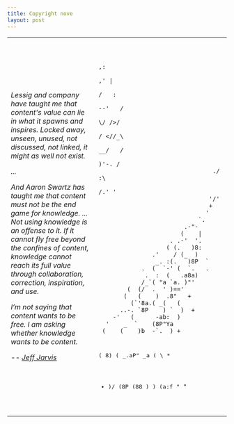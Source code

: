 ```yaml
---
title: Copyright nove
layout: post
---
```


<table>
<tr><td width="40%">
<em>
<p>Lessig and company have taught me that content's
value can lie in what it spawns and inspires. Locked
away, unseen, unused, not discussed, not linked, it
might as well not exist.

 <p>...

<p>And Aaron Swartz has taught me that content must not be the end game for knowledge. ...  Not using knowledge is an offense to it. If it cannot fly free beyond the confines of content, knowledge cannot reach its full value through collaboration, correction, inspiration, and use.

<p>I’m not saying that content wants to be free. I am asking whether knowledge wants to be content.
<p>-- <a href="http://buzzmachine.com/2013/01/12/learning-the-true-value-of-content-from-aaron-swartz/">Jeff Jarvis</a>
</td><td>
<tiny>
<pre>

                                             ,:
                                           ,' |
                                          /   :
                                       --'   /
                                       \/ />/
                                       / <//_\
                                    __/   /
                                    )'-. /
                                    ./  :\
                                     /.' '
                                   '/'
                                   +
                                  '
                                `.
                            .-"-
                           (    |
                        . .-'  '.
                       ( (.   )8:
                   .'    / (_  )
                    _. :(.   )8P  `
                .  (  `-' (  `.   .
                 .  :  (   .a8a)
                /_`( "a `a. )"'
            (  (/  .  ' )=='
           (   (    )  .8"   +
             (`'8a.( _(   (
          ..-. `8P    ) `  )  +
        -'   (      -ab:  )
      '    _  `    (8P"Ya
    _(    (    )b  -`.  ) +
   ( 8)  ( _.aP" _a   \( \   *
 +  )/    (8P   (88    )  )
    (a:f   "     `"       `

</pre>
</td></tr></table>
